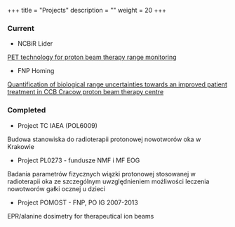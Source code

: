 +++
title = "Projects"
description = ""
weight = 20
+++

<H3>Current</H3>

  * NCBiR Lider

  [PET technology for proton beam therapy range monitoring](https://www.ifj.edu.pl/dept/no6/nz62/ar/)

  * FNP Homing

  [Quantification of biological range uncertainties towards an improved patient treatment in CCB Cracow proton beam therapy centre](https://www.ifj.edu.pl/dept/no6/nz62/ar/)


<H3>Completed</H3>

  * Project TC IAEA (POL6009)

   Budowa stanowiska do radioterapii protonowej nowotworów oka w Krakowie

  * Project PL0273 - fundusze NMF i MF EOG

  Badania parametrów fizycznych wiązki protonowej stosowanej w radioterapii oka ze szczególnym uwzględnieniem możliwości leczenia nowotworów gałki ocznej u dzieci

  * Project POMOST - FNP, PO IG 2007-2013

  EPR/alanine dosimetry for therapeutical ion beams
